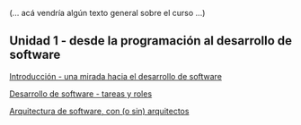 (... acá vendría algún texto general sobre el curso ...)

## Unidad 1 - desde la programación al desarrollo de software

[Introducción - una mirada hacia el desarrollo de software](./programacion-a-desarrollo/mirada-hacia-construccion.md)  

[Desarrollo de software - tareas y roles](./programacion-a-desarrollo/construccion-tareas-roles.md)  

[Arquitectura de software, con (o sin) arquitectos](./programacion-a-desarrollo/arquitectura-de-software.md)  
